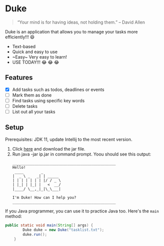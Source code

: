 # Duke
> “Your mind is for having ideas, not holding them.” – David Allen

Duke is an application that allows you to manage your tasks more efficiently!!! 😄

* Text-based
* Quick and easy to use
* ~Easy~ Very easy to learn!
* USE TODAY!!! :joy: :joy: :joy:

## Features

- [X] Add tasks such as todos, deadlines or events
- [ ] Mark them as done
- [ ] Find tasks using specific key words
- [ ] Delete tasks
- [ ] List out all your tasks

## Setup

Prerequisites: JDK 11, update Intellij to the most recent version.

1. Click [here](https://github.com/mukundrs/ip/releases/tag/A-Jar) and download the jar file.
2. Run java -jar ip.jar in command prompt. Yoou should see this output: 
   ```
   _______________________________________________
   Hello!
    ____        _        
   |  _ \ _   _| | _____ 
   | | | | | | | |/ / _ \
   | |_| | |_| |   <  __/
   |____/ \__,_|_|\_\___|
   
   I'm Duke! How can I help you?
   _______________________________________________
   ```



If you Java programmer, you can use it to practice Java too. Here's the `main` method:
```java
public static void main(String[] args) {
        Duke duke = new Duke("tasklist.txt");
        duke.run();
    }
```
